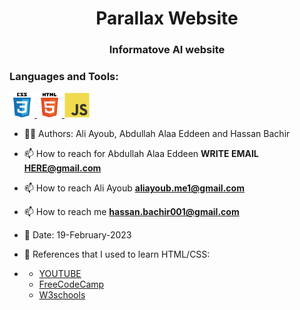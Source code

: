 <h1 align="center">Parallax Website </h1>
<h3 align="center">Informatove AI website</h3>

<h3 align="left">Languages and Tools:</h3>
<p align="left"> <a href="https://www.w3schools.com/css/" target="_blank" rel="noreferrer"> <img src="https://raw.githubusercontent.com/devicons/devicon/master/icons/css3/css3-original-wordmark.svg" alt="css3" width="40" height="40"/> </a> <a href="https://www.w3.org/html/" target="_blank" rel="noreferrer"> <img src="https://raw.githubusercontent.com/devicons/devicon/master/icons/html5/html5-original-wordmark.svg" alt="html5" width="40" height="40"/> </a> <a href="https://developer.mozilla.org/en-US/docs/Web/JavaScript" target="_blank" rel="noreferrer"> <img src="https://raw.githubusercontent.com/devicons/devicon/master/icons/javascript/javascript-original.svg" alt="javascript" width="40" height="40"/> </a> </p>

- 👨‍💻 Authors: Ali Ayoub, Abdullah Alaa Eddeen and Hassan Bachir

- 📫 How to reach for Abdullah Alaa Eddeen **WRITE EMAIL HERE@gmail.com**
- 📫 How to reach Ali Ayoub **aliayoub.me1@gmail.com**
- 📫 How to reach me **hassan.bachir001@gmail.com**

- 🌱 Date: 19-February-2023

- 📝 References that I used to learn HTML/CSS:
- <ul><li><a href="https://www.youtube.com/watch?v=G-EGDH50hGE">YOUTUBE</a>
  </li>
  <li><a href="https://www.freecodecamp.org/" >FreeCodeCamp</a></li>
  <li><a href="https://www.w3schools.com/">W3schools</a></li>
  </ul>
